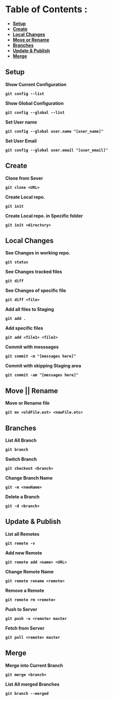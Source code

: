 # Table of Contents :
- <b>[Setup](#setup)</b>
- <b>[Create](#create)</b>
- <b>[Local Changes](#local-changes)</b>
- <b>[Move or Rename](#move--rename)</b>
- <b>[Branches](#branches)</b>
- <b>[Update & Publish](#update--publish)</b>
- <b>[Merge](#merge)</b>

## Setup

<p><b>Show Current Configuration<b></p>

```
git config --list
```

<p><b>Show Global Configuration<b></p>

```
git config --global --list
```

<p><b>Set User name<b></p>

```
git config --global user.name "[user_name]"
```

<p><b>Set User Email<b></p>

```
git config --global user.email "[user_email]"
```

## Create
<p><b>Clone from Sever<b></p>

```
git clone <URL>
```

<p><b>Create Local repo.<b></p>

```
git init
```

<p><b>Create Local repo. in Specific folder<b></p>

```
git init <directory>
```

## Local Changes
<p><b>See Changes in working repo.<b></p>

```
git status
```

<p><b>See Changes tracked files<b></p>

```
git diff
```

<p><b>See Changes of specific file<b></p>

```
git diff <file>
```

<p><b>Add all files to Staging<b></p>

```
git add .
```

<p><b>Add specific files<b></p>

```
git add <file1> <file2>
```

<p><b>Commit with messsages<b></p>

```
git commit -m "[messages here]"
```

<p><b>Commit with skipping Staging area<b></p>

```
git commit -am "[messages here]"
```

## Move || Rename
<p><b>Move or Rename file<b></p>

```
git mv <oldFile.ext> <newFile.etc>
```

## Branches
<p><b>List All Branch<b></p>

```
git branch
```

<p><b>Switch Branch<b></p>

```
git checkout <branch>
```

<p><b>Change Branch Name<b></p>

```
git -m <newName>
```

<p><b>Delete a Branch<b></p>

```
git -d <branch>
```

## Update & Publish
<p><b>List all Remotes<b></p>

```
git remote -v
```

<p><b>Add new Remote<b></p>

```
git remote add <name> <URL>
```

<p><b>Change Remote Name<b></p>

```
git remote rename <remote>
```

<p><b>Remove a Remote<b></p>

```
git remote rm <remote>
```

<p><b>Push to Server<b></p>

```
git push -u <remote> master
```

<p><b>Fetch from Server<b></p>

```
git pull <remote> master
```

## Merge
<p><b>Merge into Current Branch<b></p>

```
git merge <branch>
```

<p><b>List All merged Branches<b></p>

```
git branch --merged
```

